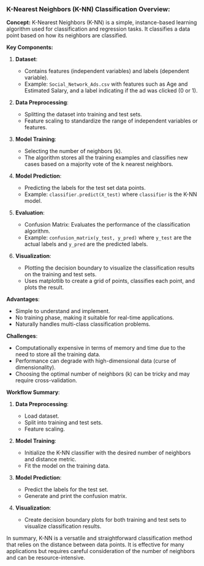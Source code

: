### K-Nearest Neighbors (K-NN) Classification Overview:

**Concept:**
K-Nearest Neighbors (K-NN) is a simple, instance-based learning algorithm used for classification and regression tasks. It classifies a data point based on how its neighbors are classified.

**Key Components:**

1. **Dataset**:
   - Contains features (independent variables) and labels (dependent variable).
   - Example: `Social_Network_Ads.csv` with features such as Age and Estimated Salary, and a label indicating if the ad was clicked (0 or 1).

2. **Data Preprocessing**:
   - Splitting the dataset into training and test sets.
   - Feature scaling to standardize the range of independent variables or features.

3. **Model Training**:
   - Selecting the number of neighbors (k).
   - The algorithm stores all the training examples and classifies new cases based on a majority vote of the k nearest neighbors.

4. **Model Prediction**:
   - Predicting the labels for the test set data points.
   - Example: `classifier.predict(X_test)` where `classifier` is the K-NN model.

5. **Evaluation**:
   - Confusion Matrix: Evaluates the performance of the classification algorithm.
   - Example: `confusion_matrix(y_test, y_pred)` where `y_test` are the actual labels and `y_pred` are the predicted labels.

6. **Visualization**:
   - Plotting the decision boundary to visualize the classification results on the training and test sets.
   - Uses matplotlib to create a grid of points, classifies each point, and plots the result.

**Advantages**:
- Simple to understand and implement.
- No training phase, making it suitable for real-time applications.
- Naturally handles multi-class classification problems.

**Challenges**:
- Computationally expensive in terms of memory and time due to the need to store all the training data.
- Performance can degrade with high-dimensional data (curse of dimensionality).
- Choosing the optimal number of neighbors (k) can be tricky and may require cross-validation.

**Workflow Summary**:
1. **Data Preprocessing**:
   - Load dataset.
   - Split into training and test sets.
   - Feature scaling.

2. **Model Training**:
   - Initialize the K-NN classifier with the desired number of neighbors and distance metric.
   - Fit the model on the training data.

3. **Model Prediction**:
   - Predict the labels for the test set.
   - Generate and print the confusion matrix.

4. **Visualization**:
   - Create decision boundary plots for both training and test sets to visualize classification results.

In summary, K-NN is a versatile and straightforward classification method that relies on the distance between data points. It is effective for many applications but requires careful consideration of the number of neighbors and can be resource-intensive.